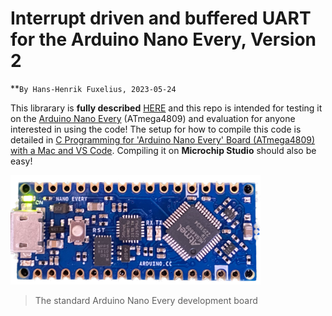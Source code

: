 # Interrupt driven and buffered UART for the Arduino Nano Every, Version 2

**``By Hans-Henrik Fuxelius, 2023-05-24``

This librarary is **fully described** [HERE](https://github.com/fuxelius/atmega_avr_uart_v2) and this repo is intended for testing it on the [Arduino Nano Every](https://docs.arduino.cc/hardware/nano-every) (ATmega4809) and evaluation for anyone interested in using the code! The setup for how to compile this code is detailed in [C Programming for 'Arduino Nano Every' Board (ATmega4809) with a Mac and VS Code](https://github.com/fuxelius/nano_every_bare_metal#c-programming-for-arduino-nano-every-board-atmega4809-with-a-mac-and-vs-code). Compiling it on **Microchip Studio** should also be easy!

<img src="doc/pic/closeup.png"  width="400">

> The standard Arduino Nano Every development board